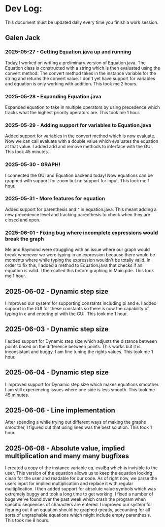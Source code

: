 # Dev Log:

This document must be updated daily every time you finish a work session.

## Galen Jack 





### 2025-05-27 - Getting Equation.java up and running
Today I worked on writing a preliminary version of Equation.java. The Equation class is constructed with
a string which is then evaluated using the convert method. The convert method takes in the instance variable 
for the string and returns the convert value. I don't yet have support for variables and equation is only working with 
addition. This took me 2 hours.

### 2025-05-28 - Expanding Equation.java
Expanded equation to take in multiple operators by using precedence which tracks
what the highest priority operators are. This took me 1 hour.

### 2025-05-29 - Adding support for variables to Equation.java
Added support for variables in the convert method which is now evaluate. Now we can call evaluate with a double value
which evaluates the equation at that value. I added add and remove methods to interface with the GUI. This took 45 minutes.

### 2025-05-30 - GRAPH!
I connected the GUI and Equation backend today! Now equations can be graphed with support for zoom but no support for input. This took me 1 hour.

### 2025-05-31 - More features for equation
Added support for parenthesis and ^ in equation.java. This meant adding a new precedence level and tracking parenthesis to check when they are closed and open.

### 2025-06-01 - Fixing bug where incomplete expressions would break the graph
Me and Raymond were struggling with an issue where our graph would break whenever we were typing 
in an expression because there would be moments where while typing the expression wouldn't be totally 
valid. In order to fix this, I added a method to Equation.java that checks if an equation is valid. 
I then called this before graphing in Main.pde. This took me 1 hour.

## 2025-06-02 - Dynamic step size
I improved our system for supporting constants including pi and e. I added support in the GUI for these constants so there is now the capability of typing in e and entering pi with the GUI.
This took me 1 hour.


## 2025-06-03 - Dynamic step size
I added support for Dynamic step size which adjusts the distance between points based on the difference between points. This works but it is inconsistant and buggy. I am fine tuning the rights values.
This took me 1 hour.

## 2025-06-04 - Dynamic step size
I improved support for Dynamic step size which makes equations smoother. I am still experiencing issues where one side is less smooth. 
This took me 45 minutes.

## 2025-06-06 - Line implementation
After spending a while trying out different ways of making the graphs smoother, I figured out that using lines was the best solution. This took 1 hour.

## 2025-06-08 - Absolute value, implied multiplication and many many bugfixes
I created a copy of the instance variable eq, evalEq which is invisible to the user. This version of the equation allows us to keep the equation looking clean for the user and readable for our code. As of right now, we parse the users input for implied multiplication and replace it with regular multiplication. I then added support for absolute value symbols which was extremely buggy and took a long time to get working. I fixed a number of bugs we've found over the past week which crash the program when specific sequences of characters are entered. I improved our system for figuring out if an equation should be graphed greatly, accounting for all sorts of ungraphable equations which might include empty parenthesis.
This took me 8 hours.




